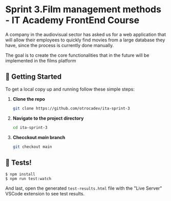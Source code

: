 # Sprint 3.Film management methods - IT Academy FrontEnd Course

A company in the audiovisual sector has asked us for a web application that will allow their employees to quickly find movies from a large database they have, since the process is currently done manually.

The goal is to create the core functionalities that in the future will be implemented in the films platform

## 🚀 Getting Started

To get a local copy up and running follow these simple steps:

1. **Clone the repo**
   ```bash
   git clone https://github.com/otrocadev/ita-sprint-3
   ```
2. **Navigate to the project directory**
   ```bash
   cd ita-sprint-3
   ```
3. **Checckout *main* branch**
   ```bash
   git checkout main
   ```

## 🧪 Tests!

```shell
$ npm install
$ npm run test:watch
```

And last, open the generated `test-results.html` file with the "Live Server" VSCode extension to see test results.
